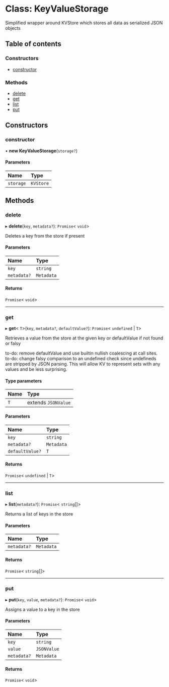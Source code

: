 # Class: KeyValueStorage

Simplified wrapper around KVStore which stores all data as serialized JSON objects

## Table of contents

### Constructors

- [constructor](KeyValueStorage.md#constructor)

### Methods

- [delete](KeyValueStorage.md#delete)
- [get](KeyValueStorage.md#get)
- [list](KeyValueStorage.md#list)
- [put](KeyValueStorage.md#put)

## Constructors

### constructor

• **new KeyValueStorage**(`storage?`)

#### Parameters

| Name      | Type      |
| :-------- | :-------- |
| `storage` | `KVStore` |

## Methods

### delete

▸ **delete**(`key`, `metadata?`): `Promise`\< `void`\>

Deletes a key from the store if present

#### Parameters

| Name        | Type       |
| :---------- | :--------- |
| `key`       | `string`   |
| `metadata?` | `Metadata` |

#### Returns

`Promise`\< `void`\>

---

### get

▸ **get**\< `T`\>(`key`, `metadata?`, `defaultValue?`): `Promise`\< `undefined` \| `T`\>

Retrieves a value from the store at the given key or defaultValue if not found or falsy

to-do: remove defaultValue and use builtin nullish coalescing at call
sites.
to-do: change falsy comparison to an undefined check since undefineds are
stripped by JSON parsing. This will allow KV to represent sets with any
values and be less surprising.

#### Type parameters

| Name | Type                |
| :--- | :------------------ |
| `T`  | extends `JSONValue` |

#### Parameters

| Name            | Type       |
| :-------------- | :--------- |
| `key`           | `string`   |
| `metadata?`     | `Metadata` |
| `defaultValue?` | `T`        |

#### Returns

`Promise`\< `undefined` \| `T`\>

---

### list

▸ **list**(`metadata?`): `Promise`\< `string`[]\>

Returns a list of keys in the store

#### Parameters

| Name        | Type       |
| :---------- | :--------- |
| `metadata?` | `Metadata` |

#### Returns

`Promise`\< `string`[]\>

---

### put

▸ **put**(`key`, `value`, `metadata?`): `Promise`\< `void`\>

Assigns a value to a key in the store

#### Parameters

| Name        | Type        |
| :---------- | :---------- |
| `key`       | `string`    |
| `value`     | `JSONValue` |
| `metadata?` | `Metadata`  |

#### Returns

`Promise`\< `void`\>
